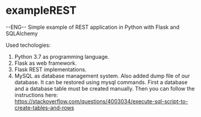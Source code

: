 # exampleREST
--ENG--
Simple example of REST application in Python with Flask and SQLAlchemy

Used techologies:
   1) Python 3.7 as programming language.
   2) Flask as web framework.
   3) Flask REST implementations.
   4) MySQL as database management system. 
Also added dump file of our database. It can be restored using mysql commands.
First a database and a database table must be created manually.
Then you can follow the instructions here: 
https://stackoverflow.com/questions/4003034/execute-sql-script-to-create-tables-and-rows
